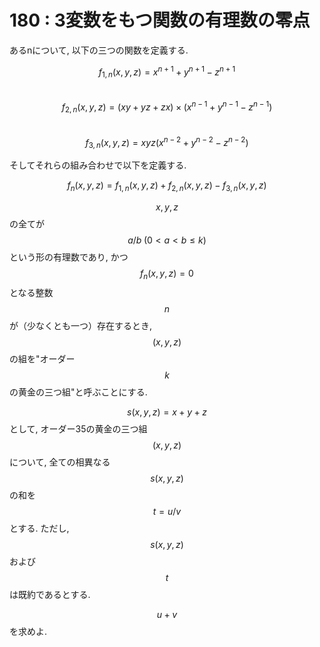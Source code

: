 # 180 : 3変数をもつ関数の有理数の零点

あるnについて, 以下の三つの関数を定義する.

$$f_{1,n}(x,y,z) = x^{n+1} + y^{n+1} - z^{n+1}$$\
$$f_{2,n}(x,y,z) = (xy + yz + zx) \times (x^{n-1} + y^{n-1} - z^{n-1})$$\
$$f_{3,n}(x,y,z) = xyz(x^{n-2} + y^{n-2} - z^{n-2})$$

そしてそれらの組み合わせで以下を定義する.

$$f_n(x,y,z) = f_{1,n}(x,y,z) + f_{2,n}(x,y,z) - f_{3,n}(x,y,z)$$

$$x,y,z$$の全てが$$a / b \; (0 < a < b ≤ k)$$という形の有理数であり, かつ$$f_n(x,y,z) = 0$$となる整数$$n$$が（少なくとも一つ）存在するとき,$$(x,y,z)$$の組を"オーダー$$k$$の黄金の三つ組"と呼ぶことにする.

$$s(x,y,z) = x + y + z$$として, オーダー35の黄金の三つ組$$(x,y,z)$$について, 全ての相異なる$$s(x,y,z)$$の和を$$t = u / v$$とする. ただし,$$s(x,y,z)$$および$$t$$は既約であるとする.

$$u + v$$を求めよ.
